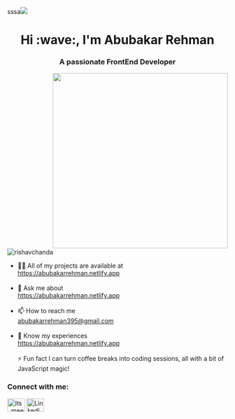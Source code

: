 sssa<img src="https://github.com/Anmol-Baranwal/Cool-GIFs-For-GitHub/assets/74038190/d48893bd-0757-481c-8d7e-ba3e163feae7" />
<h1 align="center">Hi :wave:, I'm Abubakar Rehman</h1>
<h3 align="center">A passionate FrontEnd Developer</h3>
<img align="right" src="https://user-images.githubusercontent.com/74038190/218265814-3084a4ba-809c-4135-afc0-8685d0f634b3.gif" width="400">
<p align="left"> <img src="https://komarev.com/ghpvc/?username=rishavchanda&label=Profile%20views&color=0e75b6&style=flat" alt="rishavchanda" /> </p>
      
- 👨‍💻 All of my projects are available at<br/>
https://abubakarrehman.netlify.app<br/><br/>
- 💬 Ask me about<br/> https://abubakarrehman.netlify.app<br/><br/>
- 📫 How to reach me<br/> abubakarrehman395@gmail.com<br/><br/>
- 📄 Know my experiences <br/> https://abubakarrehman.netlify.app<br/><br/> 
  ⚡ Fun fact I can turn coffee breaks into coding sessions, all with a bit of JavaScript magic!<br/>
<p align="left">
                <h3 align="left">Connect with me:</h3>  
     <a href="https://instagram.com/its_mee_abubakar" target="blank"><img align="center" src="https://raw.githubusercontent.com/rahuldkjain/github-profile-readme-generator/master/src/images/icons/Social/instagram.svg" alt="its_mee_abubakar" height="30" width="40" /></a>
      <a href="https://www.linkedin.com/in/abubakar-rehman-53439b279/" target="blank">
  <img align="center" src="https://raw.githubusercontent.com/rahuldkjain/github-profile-readme-generator/master/src/images/icons/Social/linked-in-alt.svg" alt="LinkedIn" height="30" width="40" />
</a>
</p>
